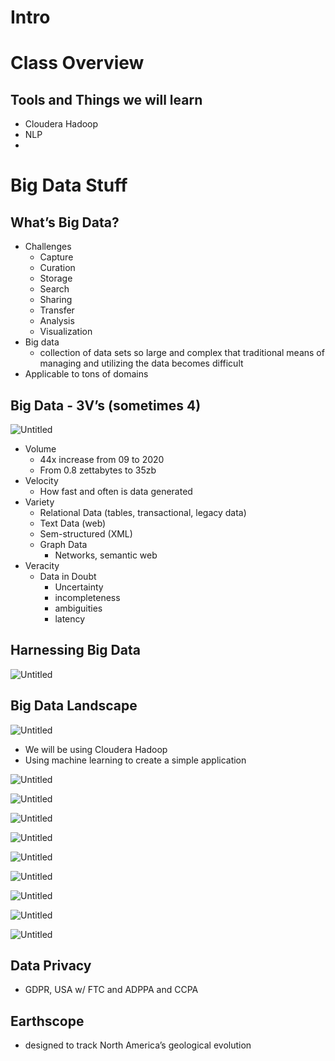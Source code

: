 # Intro

# Class Overview

## Tools and Things we will learn

- Cloudera Hadoop
- NLP
- 

# Big Data Stuff

## What’s Big Data?

- Challenges
    - Capture
    - Curation
    - Storage
    - Search
    - Sharing
    - Transfer
    - Analysis
    - Visualization
- Big data
    - collection of data sets so large and complex that traditional means of managing and utilizing the data becomes difficult
- Applicable to tons of domains

## Big Data - 3V’s (sometimes 4)

![Untitled](LESSONS/Untitled.png)

- Volume
    - 44x increase from 09 to 2020
    - From 0.8 zettabytes to 35zb
- Velocity
    - How fast and often is data generated
- Variety
    - Relational Data (tables, transactional, legacy data)
    - Text Data (web)
    - Sem-structured (XML)
    - Graph Data
        - Networks, semantic web
- Veracity
    - Data in Doubt
        - Uncertainty
        - incompleteness
        - ambiguities
        - latency
        

## Harnessing Big Data

![Untitled](LESSONS/Untitled%201.png)

## Big Data Landscape

![Untitled](LESSONS/Untitled%202.png)

- We will be using Cloudera Hadoop
- Using machine learning to create a simple application

![Untitled](LESSONS/Untitled%203.png)

![Untitled](LESSONS/Untitled%204.png)

![Untitled](LESSONS/Untitled%205.png)

![Untitled](LESSONS/Untitled%206.png)

![Untitled](LESSONS/Untitled%207.png)

![Untitled](LESSONS/Untitled%208.png)

![Untitled](LESSONS/Untitled%209.png)

![Untitled](LESSONS/Untitled%2010.png)

![Untitled](LESSONS/Untitled%2011.png)

## Data Privacy

- GDPR, USA w/ FTC and ADPPA and CCPA

## Earthscope

- designed to track North America’s geological evolution